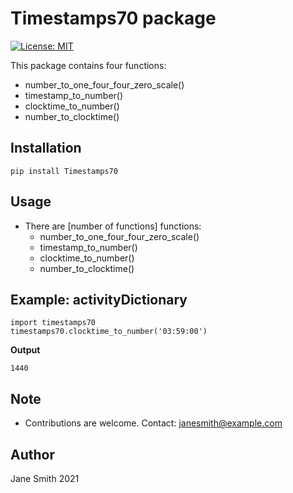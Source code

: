 # Timestamps70 package

[![License: MIT](https://img.shields.io/badge/License-MIT-yellow.svg)](https://opensource.org/licenses/MIT)

This package contains four functions:

- number_to_one_four_four_zero_scale()
- timestamp_to_number()
- clocktime_to_number()
- number_to_clocktime()

## Installation

```
pip install Timestamps70
```

## Usage

- There are [number of functions] functions:
	- number_to_one_four_four_zero_scale()
	- timestamp_to_number()
	- clocktime_to_number()
	- number_to_clocktime()

## Example: activityDictionary

```
import timestamps70
timestamps70.clocktime_to_number('03:59:00')
```
**Output**

```
1440
```

## Note

- Contributions are welcome. Contact: janesmith@example.com

## Author

Jane Smith 2021
